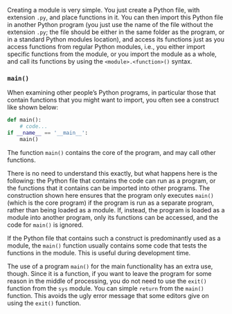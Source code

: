 Creating a module is very simple. You just create a Python file, with
extension `.py`, and place functions in it. You can then import this
Python file in another Python program (you just use the name of the file
without the extension `.py`; the file should be either in the same
folder as the program, or in a standard Python modules location), and
access its functions just as you access functions from regular Python
modules, i.e., you either import specific functions from the module, or
you import the module as a whole, and call its functions by using the
`<module>.<function>()` syntax.

### `main()`

When examining other people’s Python programs, in particular those that
contain functions that you might want to import, you often see a
construct like shown below:

```python
def main():
    # code...
if __name__ == '__main__':
    main()
```

The function `main()` contains the core of the program, and may call
other functions.

There is no need to understand this exactly, but what happens here is
the following: the Python file that contains the code can run as a
program, or the functions that it contains can be imported into other
programs. The construction shown here ensures that the program only
executes `main()` (which is the core program) if the program is run as a
separate program, rather than being loaded as a module. If, instead, the
program is loaded as a module into another program, only its functions
can be accessed, and the code for `main()` is ignored.

If the Python file that contains such a construct is predominantly used
as a module, the `main()` function usually contains some code that tests
the functions in the module. This is useful during development time.

The use of a program `main()` for the main functionality has an extra
use, though. Since it is a function, if you want to leave the program
for some reason in the middle of processing, you do not need to use the
`exit()` function from the `sys` module. You can simple `return` from
the `main()` function. This avoids the ugly error message that some
editors give on using the `exit()` function.
